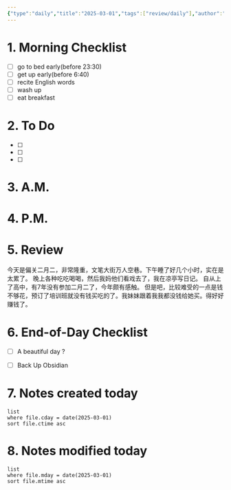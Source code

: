 ```yaml
---
{"type":"daily","title":"2025-03-01","tags":["review/daily"],"author":"codertoro","establish":"2025-03-01","location":"山西偏关","weather":"阴 2~13℃","dg-publish":true,"permalink":"/Daily/2025/03/2025-03-01/","dgPassFrontmatter":true,"created":"2025-03-01T21:07:59.000+08:00","updated":"2025-03-03T22:17:55.130+08:00"}
---
```


# 1. Morning Checklist
- [ ] go to bed early(before 23:30)
- [ ] get up early(before 6:40)
- [ ] recite English words
- [ ] wash up
- [ ] eat breakfast
# 2. To Do
- [ ]  
- [ ] 
- [ ] 
# 3. A.M.


# 4. P.M.



# 5. Review
今天是偏关二月二，非常隆重，文笔大街万人空巷。下午睡了好几个小时，实在是太累了。
晚上各种吃吃喝喝，然后我妈他们看戏去了，我在凉亭写日记。
自从上了高中，有7年没有参加二月二了，今年颇有感触。
但是吧，比较难受的一点是钱不够花，预订了培训班就没有钱买吃的了。我妹妹跟着我我都没钱给她买。得好好赚钱了。
# 6. End-of-Day Checklist
- [ ] A beautiful day ?
- [ ] Back Up Obsidian


# 7. Notes created today
```dataview
list
where file.cday = date(2025-03-01)
sort file.ctime asc
```

# 8. Notes modified today
```dataview
list
where file.mday = date(2025-03-01)
sort file.mtime asc
```
